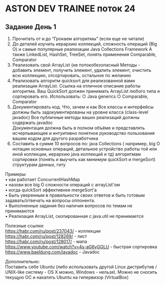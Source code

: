 # ASTON DEV TRAINEE поток 24

## Задание День 1
1) Прочитать от и до “Грокаем алгоритмы” (если еще не читали)
2) До деталей изучить иерархию коллекций, сложность операций (Big O) и самые популярные реализации
   Java Collections Framework  А также LinkedList, HashSet, TreeSet, понять применения Comparable, Comparator
3) Реализовать свой ArrayList (не потокобезопасный Методы - добавить элемент, получить элемент, удалить элемент,
   очистить всю коллекцию, отсортировать, остальное по желанию
4) Реализовать алгоритм quicksort для реализованной вами реализации ArrayList.
   Ссылка на отличное описание работы алгоритма. Ваш QuickSort должен принимать ArrayList любого типа и сортировать его.
   Использовать: ○ Java generics ○ Comparable, Comparator
5) Документировать код. Что, зачем и как  Все классы и интерфейсы должны быть задокументированы на уровне
   класса (class-level javadoc) Все публичные методы ваших реализаций должны содержать javadoc  
   Документация должна быть в полном объёме и представлять исчерпывающее и интуитивно понятное руководство пользования
   вашим кодом для другого разработчика
6) Составить в сумме 10 вопросов по: java Collections ( например, big O нотации основных операций,
   детальное устройство работы той или иной коллекции, иерархию java коллекций и тд) алгоритмам сортировки (понять и
   выучить как минимум quickSort и mergeSort) структурам данных, гиту

Примеры:<br>
• как работает ConcurrentHashMap<br>
• назови все big O сложности операций с arrayList'ом<br>
• когда quickSort эффективнее mergeSort'а<br>
• Быть уверенным в правильности своих ответов и быть готовым задавать/отвечать на вопросы оппонента.<br>
• Выполненные задания без наличия вопросов по темам не принимаются<br>
• Реализация ArrayList, скопированная с java.util не принимается<br>

Полезные ссылки:<br>
https://habr.com/ru/post/237043/ - коллекции<br>
https://habr.com/ru/post/128269/  - лист<br>
https://habr.com/ru/post/128017/ - мапа<br>
https://www.youtube.com/watch?v=4s-aG6yGGLU - быстрая сортировка<br>
https://www.baeldung.com/javadoc - Javadoc

Дополнительно:<br>
Поставить себе Ubuntu (либо использовать другой Linux дистрибутив / UNIX-like систему - OS X можно,
Windows - нельзя). Можно не сносить текущую ОС и накатить Ubuntu на гипервизор (VirtualBox)